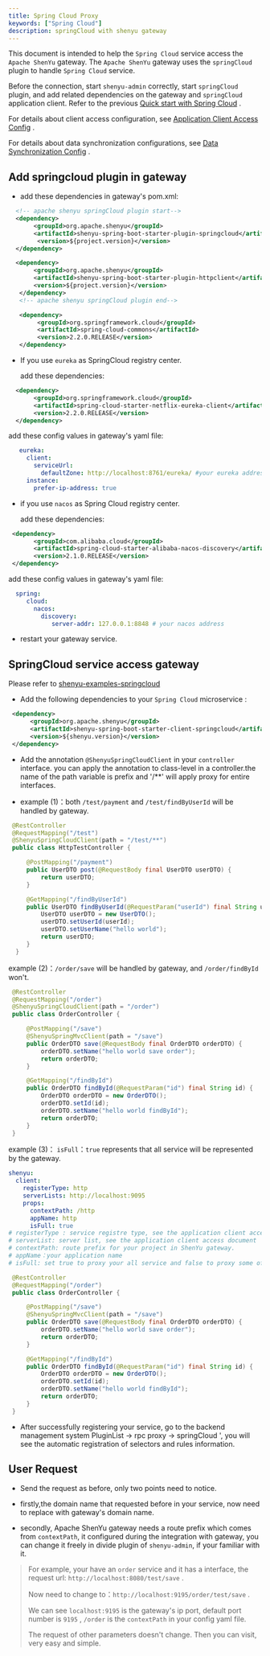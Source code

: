```yaml
---
title: Spring Cloud Proxy
keywords: ["Spring Cloud"]
description: springCloud with shenyu gateway
---
```


This document is intended to help the `Spring Cloud` service access the `Apache ShenYu` gateway. The `Apache ShenYu` gateway uses the `springCloud` plugin to handle `Spring Cloud` service.

Before the connection, start `shenyu-admin` correctly, start `springCloud` plugin, and add related dependencies on the gateway and `springCloud` application client. Refer to the previous [Quick start with Spring Cloud](../quick-start/quick-start-springcloud) .

For details about client access configuration, see [Application Client Access Config](./register-center-access) .

For details about data synchronization configurations, see [Data Synchronization Config](./use-data-sync) .


## Add springcloud plugin in gateway

* add these dependencies in gateway's pom.xml:


```xml
  <!-- apache shenyu springCloud plugin start-->
  <dependency>
       <groupId>org.apache.shenyu</groupId>
       <artifactId>shenyu-spring-boot-starter-plugin-springcloud</artifactId>
        <version>${project.version}</version>
  </dependency>

  <dependency>
       <groupId>org.apache.shenyu</groupId>
       <artifactId>shenyu-spring-boot-starter-plugin-httpclient</artifactId>
       <version>${project.version}</version>
   </dependency>
   <!-- apache shenyu springCloud plugin end-->

   <dependency>
        <groupId>org.springframework.cloud</groupId>
        <artifactId>spring-cloud-commons</artifactId>
        <version>2.2.0.RELEASE</version>
   </dependency>
```

* If you use `eureka` as SpringCloud registry center.

  add these dependencies:

 ```xml
   <dependency>
        <groupId>org.springframework.cloud</groupId>
        <artifactId>spring-cloud-starter-netflix-eureka-client</artifactId>
        <version>2.2.0.RELEASE</version>
   </dependency>
   ```

add these config values in gateway's yaml file:

 ```yaml
    eureka:
      client:
        serviceUrl:
          defaultZone: http://localhost:8761/eureka/ #your eureka address
      instance:
        prefer-ip-address: true
   ```

* if you use `nacos` as Spring Cloud registry center.

  add these dependencies:

 ```xml
  <dependency>
        <groupId>com.alibaba.cloud</groupId>
        <artifactId>spring-cloud-starter-alibaba-nacos-discovery</artifactId>
        <version>2.1.0.RELEASE</version>
  </dependency>
   ```

add these config values in gateway's yaml file:

 ```yaml
   spring:
      cloud:
        nacos:
          discovery:
             server-addr: 127.0.0.1:8848 # your nacos address
   ```

* restart your gateway service.

## SpringCloud service access gateway

Please refer to [shenyu-examples-springcloud](https://github.com/apache/shenyu/tree/v2.4.1/shenyu-examples/shenyu-examples-springcloud)

* Add the following dependencies to your `Spring Cloud` microservice :

```xml
 <dependency>
      <groupId>org.apache.shenyu</groupId>
      <artifactId>shenyu-spring-boot-starter-client-springcloud</artifactId>
      <version>${shenyu.version}</version>
 </dependency>
```

* Add the annotation `@ShenyuSpringCloudClient` in your `controller` interface. you can apply the annotation to class-level in a controller.the name of the path variable is prefix and '/**' will apply proxy for entire interfaces.

* example (1)：both `/test/payment` and `/test/findByUserId` will be handled by gateway.

 ```java
  @RestController
  @RequestMapping("/test")
  @ShenyuSpringCloudClient(path = "/test/**")
  public class HttpTestController {

      @PostMapping("/payment")
      public UserDTO post(@RequestBody final UserDTO userDTO) {
          return userDTO;
      }

      @GetMapping("/findByUserId")
      public UserDTO findByUserId(@RequestParam("userId") final String userId) {
          UserDTO userDTO = new UserDTO();
          userDTO.setUserId(userId);
          userDTO.setUserName("hello world");
          return userDTO;
      }
   }
```

example (2)：`/order/save` will be handled by gateway, and `/order/findById` won't.

 ```java
  @RestController
  @RequestMapping("/order")
  @ShenyuSpringCloudClient(path = "/order")
  public class OrderController {

      @PostMapping("/save")
      @ShenyuSpringMvcClient(path = "/save")
      public OrderDTO save(@RequestBody final OrderDTO orderDTO) {
          orderDTO.setName("hello world save order");
          return orderDTO;
      }

      @GetMapping("/findById")
      public OrderDTO findById(@RequestParam("id") final String id) {
          OrderDTO orderDTO = new OrderDTO();
          orderDTO.setId(id);
          orderDTO.setName("hello world findById");
          return orderDTO;
      }
  }
```

example (3)：  `isFull`：`true`  represents that all service will be represented by the gateway.

```yaml
shenyu:
  client:
    registerType: http
    serverLists: http://localhost:9095
    props:
      contextPath: /http
      appName: http
      isFull: true
# registerType : service registre type, see the application client access document
# serverList: server list, see the application client access document
# contextPath: route prefix for your project in ShenYu gateway.
# appName：your application name
# isFull: set true to proxy your all service and false to proxy some of your controllers
```

 ```java
  @RestController
  @RequestMapping("/order")
  public class OrderController {

      @PostMapping("/save")
      @ShenyuSpringMvcClient(path = "/save")
      public OrderDTO save(@RequestBody final OrderDTO orderDTO) {
          orderDTO.setName("hello world save order");
          return orderDTO;
      }

      @GetMapping("/findById")
      public OrderDTO findById(@RequestParam("id") final String id) {
          OrderDTO orderDTO = new OrderDTO();
          orderDTO.setId(id);
          orderDTO.setName("hello world findById");
          return orderDTO;
      }
  }
```

* After successfully registering your service, go to the backend management system PluginList -> rpc proxy -> springCloud ', you will see the automatic registration of selectors and rules information.



## User Request

* Send the request as before, only two points need to notice.

* firstly,the domain name that requested before in your service, now need to replace with gateway's domain name.

* secondly, Apache ShenYu gateway needs a route prefix which comes from `contextPath`, it configured during the integration with gateway, you can change it freely in divide plugin of `shenyu-admin`, if your familiar with it.

> For example, your have an `order` service and it has a interface, the request url: `http://localhost:8080/test/save` .
>
> Now need to change to：`http://localhost:9195/order/test/save` .
>
> We can see `localhost:9195` is the gateway's ip port, default port number is `9195` , `/order` is the `contextPath` in your config yaml file.
>
> The request of other parameters doesn't change. Then you can visit, very easy and simple.

